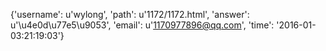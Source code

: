 {'username': u'wylong', 'path': u'1172/1172.html', 'answer': u'\u4e0d\u77e5\u9053', 'email': u'1170977896@qq.com', 'time': '2016-01-03:21:19:03'}